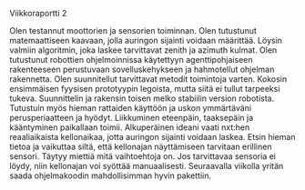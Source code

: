 Viikkoraportti 2

Olen testannut moottorien ja sensorien toiminnan. Olen tutustunut matemaattiseen kaavaan, jolla auringon sijainti voidaan määrittää. Löysin valmiin algoritmin, joka laskee tarvittavat zenith ja azimuth kulmat. Olen tutustunut robottien ohjelmoinnissa käytettyyn agenttipohjaiseen rakenteeseen perustuvaan sovelluskehykseen ja hahmotellut ohjelman rakennetta. Olen suunnitellut tarvittavat metodit toimintoja varten. Kokosin ensimmäisen fyysisen prototyypin legoista, mutta siitä ei tullut tarpeeksi tukeva. Suunnittelin ja rakensin toisen melko stabiilin version robotista. Tutustuin myös hieman rattaiden käyttöön ja uskon ymmärtäväni perusperiaatteen ja hyödyt. Liikkuminen eteenpäin, taaksepäin ja kääntyminen paikallaan toimii. 
Alkuperäinen ideani vaati nxt:hen reaaliaikaista kellonaikaa, jotta auringon sijainti voidaan laskea. Etsin hieman tietoa ja vaikuttaa siltä, että kellonajan näyttämiseen tarvitaan erillinen sensori. Täytyy miettiä mitä vaihtoehtoja on. Jos tarvittavaa sensoria ei löydy, niin kellonajan voi syöttää manuaalisesti. Seuraavalla viikolla yritän saada ohjelmakoodin mahdollisimman hyvin pakettiin. 
